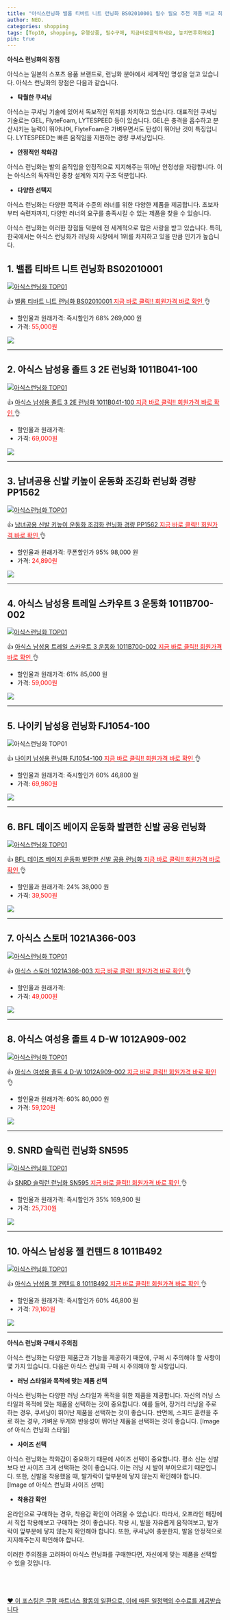 ```yaml
---
title: "아식스런닝화 밸롭 티바트 니트 런닝화 BS02010001 필수 필요 추천 제품 비교 최저 가격 비교 장점 구매 후기 구매평"
author: NEO.
categories: shopping
tags: [Top10, shopping, 유행상품, 필수구매, 지금바로클릭하세요, 놓치면후회해요]
pin: true
---
```

**아식스 런닝화의 장점**

아식스는 일본의 스포츠 용품 브랜드로, 런닝화 분야에서 세계적인 명성을 얻고 있습니다. 아식스 런닝화의 장점은 다음과 같습니다.

* **탁월한 쿠셔닝**

아식스는 쿠셔닝 기술에 있어서 독보적인 위치를 차지하고 있습니다. 대표적인 쿠셔닝 기술로는 GEL, FlyteFoam, LYTESPEED 등이 있습니다. GEL은 충격을 흡수하고 분산시키는 능력이 뛰어나며, FlyteFoam은 가벼우면서도 탄성이 뛰어난 것이 특징입니다. LYTESPEED는 빠른 움직임을 지원하는 경량 쿠셔닝입니다.

* **안정적인 착화감**

아식스 런닝화는 발의 움직임을 안정적으로 지지해주는 뛰어난 안정성을 자랑합니다. 이는 아식스의 독자적인 중창 설계와 지지 구조 덕분입니다.

* **다양한 선택지**

아식스 런닝화는 다양한 목적과 수준의 러너를 위한 다양한 제품을 제공합니다. 초보자부터 숙련자까지, 다양한 러너의 요구를 충족시킬 수 있는 제품을 찾을 수 있습니다.

아식스 런닝화는 이러한 장점들 덕분에 전 세계적으로 많은 사랑을 받고 있습니다. 특히, 한국에서는 아식스 런닝화가 러닝화 시장에서 1위를 차지하고 있을 만큼 인기가 높습니다.

   

## 1. 밸롭 티바트 니트 런닝화 BS02010001

[![아식스런닝화 TOP01](https://thumbnail9.coupangcdn.com/thumbnails/remote/490x490ex/image/retail/images/855887601743365-d6af64ef-fc9c-416e-a10b-65ec6fbaa960.jpg)](https://link.coupang.com/re/AFFSDP?lptag=AF3617701&subid=GithubCoopas&pageKey=1987199303&traceid=V0-153&itemId=3381211084&vendorItemId=71367870471)


👍 [밸롭 티바트 니트 런닝화 BS02010001 <font color=red> 지금 바로 클릭!! 회원가격 바로 확인 </font> ](https://link.coupang.com/re/AFFSDP?lptag=AF3617701&subid=GithubCoopas&pageKey=1987199303&traceid=V0-153&itemId=3381211084&vendorItemId=71367870471) 👌 


- 할인율과 원래가격: 즉시할인가 68%  269,000   원
- 가격: <span style='color:red'>55,000원</span>

[![](/discount_price.png)](https://link.coupang.com/re/AFFSDP?lptag=AF3617701&subid=GithubCoopas&pageKey=1987199303&traceid=V0-153&itemId=3381211084&vendorItemId=71367870471)

---


   

## 2. 아식스 남성용 졸트 3 2E 런닝화 1011B041-100

[![아식스런닝화 TOP01](https://thumbnail6.coupangcdn.com/thumbnails/remote/490x490ex/image/retail/images/2023/10/19/10/5/6ef88158-e656-4e11-89c7-1e6efa26a8db.jpg)](https://link.coupang.com/re/AFFSDP?lptag=AF3617701&subid=GithubCoopas&pageKey=7662314046&traceid=V0-153&itemId=20417092148&vendorItemId=87498864462)


👍 [아식스 남성용 졸트 3 2E 런닝화 1011B041-100 <font color=red> 지금 바로 클릭!! 회원가격 바로 확인 </font> ](https://link.coupang.com/re/AFFSDP?lptag=AF3617701&subid=GithubCoopas&pageKey=7662314046&traceid=V0-153&itemId=20417092148&vendorItemId=87498864462) 👌 


- 할인율과 원래가격: 
- 가격: <span style='color:red'>69,000원</span>

[![](/discount_price.png)](https://link.coupang.com/re/AFFSDP?lptag=AF3617701&subid=GithubCoopas&pageKey=7662314046&traceid=V0-153&itemId=20417092148&vendorItemId=87498864462)

---


   

## 3. 남녀공용 신발 키높이 운동화 조깅화 런닝화 경량 PP1562

[![아식스런닝화 TOP01](https://thumbnail10.coupangcdn.com/thumbnails/remote/490x490ex/image/vendor_inventory/bd94/5b120891aa8e6767f922af0e1d5837a042c0708d972eb35a18d7d2271550.jpg)](https://link.coupang.com/re/AFFSDP?lptag=AF3617701&subid=GithubCoopas&pageKey=7573983573&traceid=V0-153&itemId=19980150671&vendorItemId=87078443434)


👍 [남녀공용 신발 키높이 운동화 조깅화 런닝화 경량 PP1562 <font color=red> 지금 바로 클릭!! 회원가격 바로 확인 </font> ](https://link.coupang.com/re/AFFSDP?lptag=AF3617701&subid=GithubCoopas&pageKey=7573983573&traceid=V0-153&itemId=19980150671&vendorItemId=87078443434) 👌 


- 할인율과 원래가격: 쿠폰할인가 95%  98,000   원
- 가격: <span style='color:red'>24,890원</span>

[![](/discount_price.png)](https://link.coupang.com/re/AFFSDP?lptag=AF3617701&subid=GithubCoopas&pageKey=7573983573&traceid=V0-153&itemId=19980150671&vendorItemId=87078443434)

---


   

## 4. 아식스 남성용 트레일 스카우트 3 운동화 1011B700-002

[![아식스런닝화 TOP01](https://thumbnail7.coupangcdn.com/thumbnails/remote/490x490ex/image/retail/images/2023/09/11/11/3/add72af1-18a5-44b9-9782-0786d36e12d5.jpg)](https://link.coupang.com/re/AFFSDP?lptag=AF3617701&subid=GithubCoopas&pageKey=7589482676&traceid=V0-153&itemId=20052390425&vendorItemId=87148586300)


👍 [아식스 남성용 트레일 스카우트 3 운동화 1011B700-002 <font color=red> 지금 바로 클릭!! 회원가격 바로 확인 </font> ](https://link.coupang.com/re/AFFSDP?lptag=AF3617701&subid=GithubCoopas&pageKey=7589482676&traceid=V0-153&itemId=20052390425&vendorItemId=87148586300) 👌 


- 할인율과 원래가격: 61%  85,000   원
- 가격: <span style='color:red'>59,000원</span>

[![](/discount_price.png)](https://link.coupang.com/re/AFFSDP?lptag=AF3617701&subid=GithubCoopas&pageKey=7589482676&traceid=V0-153&itemId=20052390425&vendorItemId=87148586300)

---


   

## 5. 나이키 남성용 런닝화 FJ1054-100

![아식스런닝화 TOP01](https://thumbnail7.coupangcdn.com/thumbnails/remote/490x490ex/image/vendor_inventory/4be8/2a3ef9cff744b283bb8b1beb0feef281273011d9a0d40856a42bd024646d.JPG)


👍 [나이키 남성용 런닝화 FJ1054-100 <font color=red> 지금 바로 클릭!! 회원가격 바로 확인 </font> ](https://link.coupang.com/re/AFFSDP?lptag=AF3617701&subid=GithubCoopas&pageKey=7523333844&traceid=V0-153&itemId=19736526612&vendorItemId=86840327121) 👌 


- 할인율과 원래가격: 즉시할인가 60%  46,800   원
- 가격: <span style='color:red'>69,980원</span>

[![](/discount_price.png)](https://link.coupang.com/re/AFFSDP?lptag=AF3617701&subid=GithubCoopas&pageKey=7523333844&traceid=V0-153&itemId=19736526612&vendorItemId=86840327121)

---


   

## 6. BFL 데이즈 베이지 운동화 발편한 신발 공용 런닝화

[![아식스런닝화 TOP01](https://thumbnail8.coupangcdn.com/thumbnails/remote/490x490ex/image/vendor_inventory/aa8b/2db5c6369e40979aff80b23ec40765ab1b6998cd6f5cf1768926feb0209d.jpg)](https://link.coupang.com/re/AFFSDP?lptag=AF3617701&subid=GithubCoopas&pageKey=1786951681&traceid=V0-153&itemId=3042435936&vendorItemId=71030486367)


👍 [BFL 데이즈 베이지 운동화 발편한 신발 공용 런닝화 <font color=red> 지금 바로 클릭!! 회원가격 바로 확인 </font> ](https://link.coupang.com/re/AFFSDP?lptag=AF3617701&subid=GithubCoopas&pageKey=1786951681&traceid=V0-153&itemId=3042435936&vendorItemId=71030486367) 👌 


- 할인율과 원래가격: 24%  38,000   원
- 가격: <span style='color:red'>39,500원</span>

[![](/discount_price.png)](https://link.coupang.com/re/AFFSDP?lptag=AF3617701&subid=GithubCoopas&pageKey=1786951681&traceid=V0-153&itemId=3042435936&vendorItemId=71030486367)

---


   

## 7. 아식스 스토머 1021A366-003

[![아식스런닝화 TOP01](https://thumbnail9.coupangcdn.com/thumbnails/remote/490x490ex/image/retail/images/2022/09/20/15/9/7469c99a-7dc8-4ea9-b829-6567a89a4b4b.jpg)](https://link.coupang.com/re/AFFSDP?lptag=AF3617701&subid=GithubCoopas&pageKey=6393411243&traceid=V0-153&itemId=13639653576&vendorItemId=83187958617)


👍 [아식스 스토머 1021A366-003 <font color=red> 지금 바로 클릭!! 회원가격 바로 확인 </font> ](https://link.coupang.com/re/AFFSDP?lptag=AF3617701&subid=GithubCoopas&pageKey=6393411243&traceid=V0-153&itemId=13639653576&vendorItemId=83187958617) 👌 


- 할인율과 원래가격: 
- 가격: <span style='color:red'>49,000원</span>

[![](/discount_price.png)](https://link.coupang.com/re/AFFSDP?lptag=AF3617701&subid=GithubCoopas&pageKey=6393411243&traceid=V0-153&itemId=13639653576&vendorItemId=83187958617)

---


   

## 8. 아식스 여성용 졸트 4 D-W 1012A909-002

[![아식스런닝화 TOP01](https://thumbnail9.coupangcdn.com/thumbnails/remote/490x490ex/image/retail/images/2023/04/06/18/1/85284043-1af9-4298-b965-4cf2d9c1e445.jpg)](https://link.coupang.com/re/AFFSDP?lptag=AF3617701&subid=GithubCoopas&pageKey=7249440662&traceid=V0-153&itemId=18437316444&vendorItemId=85578593837)


👍 [아식스 여성용 졸트 4 D-W 1012A909-002 <font color=red> 지금 바로 클릭!! 회원가격 바로 확인 </font> ](https://link.coupang.com/re/AFFSDP?lptag=AF3617701&subid=GithubCoopas&pageKey=7249440662&traceid=V0-153&itemId=18437316444&vendorItemId=85578593837) 👌 


- 할인율과 원래가격: 60%  80,000   원
- 가격: <span style='color:red'>59,120원</span>

[![](/discount_price.png)](https://link.coupang.com/re/AFFSDP?lptag=AF3617701&subid=GithubCoopas&pageKey=7249440662&traceid=V0-153&itemId=18437316444&vendorItemId=85578593837)

---


   

## 9. SNRD 슬릭런 런닝화 SN595

[![아식스런닝화 TOP01](https://thumbnail7.coupangcdn.com/thumbnails/remote/490x490ex/image/retail/images/5241111831342769-af2209a2-f051-4dda-8f28-4747cb0372fc.jpg)](https://link.coupang.com/re/AFFSDP?lptag=AF3617701&subid=GithubCoopas&pageKey=5716200698&traceid=V0-153&itemId=9546139352&vendorItemId=76830828226)


👍 [SNRD 슬릭런 런닝화 SN595 <font color=red> 지금 바로 클릭!! 회원가격 바로 확인 </font> ](https://link.coupang.com/re/AFFSDP?lptag=AF3617701&subid=GithubCoopas&pageKey=5716200698&traceid=V0-153&itemId=9546139352&vendorItemId=76830828226) 👌 


- 할인율과 원래가격: 즉시할인가 35%  169,900   원
- 가격: <span style='color:red'>25,730원</span>

[![](/discount_price.png)](https://link.coupang.com/re/AFFSDP?lptag=AF3617701&subid=GithubCoopas&pageKey=5716200698&traceid=V0-153&itemId=9546139352&vendorItemId=76830828226)

---


   

## 10. 아식스 남성용 젤 컨텐드 8 1011B492

[![아식스런닝화 TOP01](https://thumbnail8.coupangcdn.com/thumbnails/remote/490x490ex/image/retail/images/2023/07/21/17/9/5214fd9b-3d6c-4f84-8abd-5d65a0322380.jpg)](https://link.coupang.com/re/AFFSDP?lptag=AF3617701&subid=GithubCoopas&pageKey=7481176441&traceid=V0-153&itemId=19541909415&vendorItemId=86650177948)


👍 [아식스 남성용 젤 컨텐드 8 1011B492 <font color=red> 지금 바로 클릭!! 회원가격 바로 확인 </font> ](https://link.coupang.com/re/AFFSDP?lptag=AF3617701&subid=GithubCoopas&pageKey=7481176441&traceid=V0-153&itemId=19541909415&vendorItemId=86650177948) 👌 


- 할인율과 원래가격: 즉시할인가 60%  46,800   원
- 가격: <span style='color:red'>79,160원</span>

[![](/discount_price.png)](https://link.coupang.com/re/AFFSDP?lptag=AF3617701&subid=GithubCoopas&pageKey=7481176441&traceid=V0-153&itemId=19541909415&vendorItemId=86650177948)

---
**아식스 런닝화 구매시 주의점**

아식스 런닝화는 다양한 제품군과 기능을 제공하기 때문에, 구매 시 주의해야 할 사항이 몇 가지 있습니다. 다음은 아식스 런닝화 구매 시 주의해야 할 사항입니다.

* **러닝 스타일과 목적에 맞는 제품 선택**

아식스 런닝화는 다양한 러닝 스타일과 목적을 위한 제품을 제공합니다. 자신의 러닝 스타일과 목적에 맞는 제품을 선택하는 것이 중요합니다. 예를 들어, 장거리 러닝을 주로 하는 경우, 쿠셔닝이 뛰어난 제품을 선택하는 것이 좋습니다. 반면에, 스피드 훈련을 주로 하는 경우, 가벼운 무게와 반응성이 뛰어난 제품을 선택하는 것이 좋습니다.
[Image of 아식스 런닝화 스타일]

* **사이즈 선택**

아식스 런닝화는 착화감이 중요하기 때문에 사이즈 선택이 중요합니다. 평소 신는 신발보다 반 사이즈 크게 선택하는 것이 좋습니다. 이는 러닝 시 발이 부어오르기 때문입니다. 또한, 신발을 착용했을 때, 발가락이 앞부분에 닿지 않는지 확인해야 합니다.
[Image of 아식스 런닝화 사이즈 선택]

* **착용감 확인**

온라인으로 구매하는 경우, 착용감 확인이 어려울 수 있습니다. 따라서, 오프라인 매장에서 직접 착용해보고 구매하는 것이 좋습니다. 착용 시, 발을 자유롭게 움직여보고, 발가락이 앞부분에 닿지 않는지 확인해야 합니다. 또한, 쿠셔닝이 충분한지, 발을 안정적으로 지지해주는지 확인해야 합니다.

이러한 주의점을 고려하여 아식스 런닝화를 구매한다면, 자신에게 맞는 제품을 선택할 수 있을 것입니다.<br><br><br><br><br> [ ❤  이 포스팅은 쿠팡 파트너스 활동의 일환으로, 이에 따른 일정액의 수수료를 제공받습니다](https://link.coupang.com/a/bcEFyh)